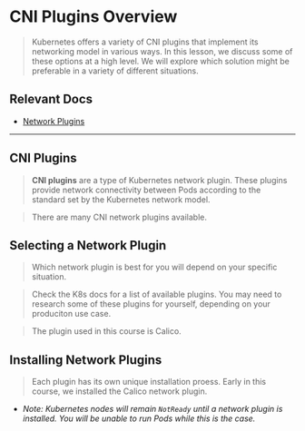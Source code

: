 # CNI Plugins Overview

> Kubernetes offers a variety of CNI plugins that implement its networking model in various ways. In this lesson, we discuss some of these options at a high level. We will explore which solution might be preferable in a variety of different situations.

## Relevant Docs

- [Network Plugins](https://kubernetes.io/docs/concepts/extend-kubernetes/compute-storage-net/network-plugins/)

---

## CNI Plugins

> **CNI plugins** are a type of Kubernetes network plugin. These plugins provide network connectivity between Pods according to the standard set by the Kubernetes network model.

> There are many CNI network plugins available.

## Selecting a Network Plugin

> Which network plugin is best for you will depend on your specific situation.

> Check the K8s docs for a list of available plugins. You may need to research some of these plugins for yourself, depending on your produciton use case.

> The plugin used in this course is Calico.

## Installing Network Plugins

> Each plugin has its own unique installation proess. Early in this course, we installed the Calico network plugin.

  - *Note: Kubernetes nodes will remain `NotReady` until a network plugin is installed. You will be unable to run Pods while this is the case.*